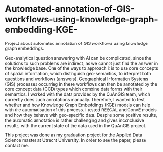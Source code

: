 # Automated-annotation-of-GIS-workflows-using-knowledge-graph-embedding-KGE-

Project about automated annotation of GIS workflows using knowledge graph embeddings. 

Geo-analytical question answering with AI can be complicated, since the solutions to such problems are indirect, as we cannot just find the answer in the knowledge base. One of the ways to approach it is to use core concepts of spatial information, which distinguish geo-semantics, to interpret both questions and workflows (answers). Geographical Information Systems (GIS) processes occurring in these workflows can then be annotated by the core concept data (CCD) types which combine data forms with their semantics. I worked with the data provided by the QuAnGIS team, which currently does such annotations manually. Therefore, I wanted to test whether and how Knowledge Graph Embeddings (KGE) models can help with the automatisation of this process. I tested RESCAL and ConvE models and how they behave with geo-specific data. Despite some positive results, the automatic annotation is rather challenging and gives inconclusive results, with the current state of the data used in the QuAnGIS project. 

This project was done as my graduation project for the Applied Data Science master at Utrecht University.  In order to see the paper, please contact me. 
